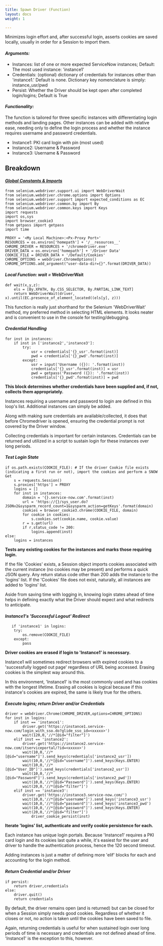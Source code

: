 ```yaml
---
title: Spawn Driver (Function)
layout: docs
weight: 1

---
```

Minimizes login effort and, after successful login, asserts cookies are saved locally, usually in order for a Session to import them.

#### **_Arguments:_**

* Instances: list of one or more expected ServiceNow instances; Default: The most used instance: 'instance1'
* Credentials: (optional) dictionary of credentials for instances other than 'instance1.' Default is none. Dictionary key nomenclature is simply: instance_usr/pwd
* Persist: Whether the Driver should be kept open after completed login/logins; Default is True

#### **_Functionality:_**

The function is tailored for three specific instances with differentiating login methods and landing pages. Other instances can be added with relative ease, needing only to define the login process and whether the instance requires username and password credentials.

* Instance1: PKI card login with pin (most used)
* Instance2: Username & Password
* Instance3: Username & Password

</hr>

## Breakdown

#### [**_Global Constants & Imports_**](/docs/connectors/spawn-driver-function/)

    from selenium.webdriver.support.ui import WebDriverWait
    from selenium.webdriver.chrome.options import Options
    from selenium.webdriver.support import expected_conditions as EC
    from selenium.webdriver.common.by import By
    from selenium.webdriver.common.keys import Keys
    import requests
    import os,sys
    import browser_cookie3
    from getpass import getpass
    import time
    
    PROXY = '<My Local Machine>:<Px-Proxy Port>'
    RESOURCES = os.environ['homepath'] + '/__resources__'
    CHROME_DRIVER = RESOURCES + '/chromedriver.exe'
    DRIVER_DATA = os.environ['homepath'] + '/Driver Data'
    COOKIE_FILE = DRIVER_DATA + '/Default/Cookies'
    CHROME_OPTIONS = webdriver.ChromeOptions()
    CHROME_OPTIONS.add_argument("user-data-dir={}".format(DRIVER_DATA))

#### **_Local Function: wait =_** WebDriverWait

    def wait(x,y,z):
        els = [By.XPATH, By.CSS_SELECTOR, By.PARTIAL_LINK_TEXT]
        return WebDriverWait(driver, x).until(EC.presence_of_element_located((els[y], z)))

This function is really just shorthand for the Selenium 'WebDriverWait' method, my preferred method in selecting HTML elements. It looks neater and is convenient to use in the console for testing/debugging.

#### **_Credential Handling_**

    for inst in instances:
        if inst in ['instance2','instance3']:
            try:
                usr = credentials['{}_usr'.format(inst)]
                pwd = credentials['{}_pwd'.format(inst)]
            except:
                usr = input('Username ({}): '.format(inst))
                credentials['{}_usr'.format(inst)] = usr
                pwd = getpass('Password ({}): '.format(inst))
                credentials['{}_pwd'.format(inst)] = pwd

**This block determines whether credentials have been supplied and, if not, collects them appropriately.**

Instances requiring a username and password to login are defined in this loop's list. Additional instances can simply be added. 

Along with making sure credentials are available/collected, it does that before Chromedriver is opened, ensuring the credential prompt is not covered by the Driver window.

Collecting credentials is important for certain instances. Credentials can be returned and utilized in a script to sustain login for these instances over long periods.

#### **_Test Login State_**

    if os.path.exists(COOKIE_FILE): # If the driver Cookie file exists (indicating a first run or not), import the cookies and perform a SNOW Get
        s = requests.Session()
        s.proxies['https'] = PROXY
        logins = []
        for inst in instances:
            domain = '{}.service-now.com'.format(inst)
            url = 'https://{}/sys_user.do?JSONv2&sysparm_record_count=1&sysparm_action=getKeys'.format(domain)
            cookies = browser_cookie3.chrome(COOKIE_FILE, domain)
            for cookie in cookies:
                s.cookies.set(cookie.name, cookie.value)
            r = s.get(url)
            if r.status_code != 200:
                logins.append(inst)
    else:
        logins = instances

**Tests any existing cookies for the instances and marks those requiring login.**

If the file 'Cookies' exists, a Session object imports cookies associated with the current instance (no cookies may be present) and performs a quick JSON query. Any return status code other than 200 adds the instance to the 'logins' list. If the 'Cookies' file does not exist, naturally, all instances are added to 'logins' list.

Aside from saving time with logging in, knowing login states ahead of time helps in defining exactly what the Driver should expect and what redirects to anticipate.

#### **_Instance1's 'Successful Logout' Redirect_**

       if 'instance1' in logins:
        try:
            os.remove(COOKIE_FILE)
        except:
            pass

**Driver cookies are erased if login to 'Instance1' is necessary.**

Instance1 will sometimes redirect browsers with expired cookies to a 'successfully logged out page' regardless of URL being accessed. Erasing cookies is the simplest way around this.

In this environment, 'Instance1' is the most commonly used and has cookies with the longest lifetime. Erasing all cookies is logical because if this instance's cookies are expired, the same is likely true for the others.

#### **_Execute logins; return Driver and/or Credentials_**

    driver = webdriver.Chrome(CHROME_DRIVER,options=CHROME_OPTIONS)
    for inst in logins:
        if inst == 'instance1':
            driver.get('https://instance1.service-now.com/login_with_sso.do?glide_sso_id=<xxxxx>')
            wait(120,0,'//*[@id="filter"]')
        elif inst == 'instance2':
            driver.get('https://instance2.service-now.com/itserviceportal/?id=<xxxxx>')
            wait(10,0,'//*[@id="username"]').send_keys(credentials['instance2_usr'])
            wait(10,0,'//*[@id="username"]').send_keys(Keys.ENTER)
            wait(10,0,'//*[@id="User_ID"]').send_keys(credentials['instance2_usr'])
            wait(10,0,'//*[@id="Password"]').send_keys(credentials['instance2_pwd'])
            wait(10,0,'//*[@id="Password"]').send_keys(Keys.ENTER)
            wait(20,0,'//*[@id="filter"]')
        elif inst == 'instance3':
            driver.get('https://instance3.service-now.com/')
            wait(10,0,'//*[@id="username"]').send_keys('instance3_usr')
            wait(10,0,'//*[@id="password"]').send_keys('instance3_pwd')
            wait(10,0,'//*[@id="password"]').send_keys(Keys.ENTER)
            wait(20,0,'//*[@id="filter"]')
    	        driver_cookie_persist(inst)

**Iterate 'logins' list, authenticate and verify cookie persistence for each.**

Each instance has unique login portals. Because 'Instance1' requires a PKI card login and its cookies last quite a while, it's easiest for the user and driver to handle the authentication process, hence the 120 second timeout.

Adding instances is just a matter of defining more 'elif' blocks for each and accounting for the login method.

#### **_Return Credential and/or Driver_**

    if persist:
    	return driver,credentials
    else:
    	driver.quit()
        return credentials

By default, the driver remains open (and is returned) but can be closed for when a Session simply needs good cookies. Regardless of whether it closes or not, no action is taken until the cookies have been saved to file.

Again, returning credentials is useful for when sustained login over long periods of time is necessary and credentials are not defined ahead of time. 'Instance1' is the exception to this, however.